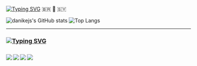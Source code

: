 <a href="https://git.io/typing-svg"><img src="https://readme-typing-svg.demolab.com?font=Fira+Code&duration=4999&pause=1000&color=ff0059&random=false&width=435&lines=Ol%C3%A1%2C+sou+o+Abdalla!" alt="Typing SVG" /></a>
:brazil: :imp: :syria:

![danikejs's GitHub stats](https://github-readme-stats.vercel.app/api?username=danikejs&theme=dark#gh-dark-mode-only)
![Top Langs](https://github-readme-stats.vercel.app/api/top-langs/?username=danikejs&layout=compact)
<br>

<hr>
<h3><a href="https://git.io/typing-svg"><img src="https://readme-typing-svg.demolab.com?font=Fira+Code&pause=1000&color=ff0059&random=false&width=435&lines=Atualmente+estudo%3A" alt="Typing SVG" /><h3/>


<img align="left" src="https://img.shields.io/badge/javascript-%23323330.svg?style=for-the-badge&logo=javascript&logoColor=%23F7DF1E" />
<img align="left" src="https://img.shields.io/badge/React-20232A?style=for-the-badge&logo=react&logoColor=61DAFB" />
<img align="left" src="https://img.shields.io/badge/Microsoft_SQL_Server-CC2927?style=for-the-badge&logo=microsoft-sql-server&logoColor=white" />
<img align="left" src="https://img.shields.io/badge/figma-%23F24E1E.svg?style=for-the-badge&logo=figma&logoColor=white" />


